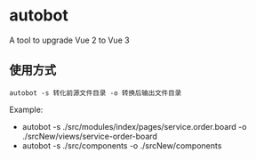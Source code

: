 # autobot

A tool to upgrade Vue 2 to Vue 3

## 使用方式

```
autobot -s 转化前源文件目录 -o 转换后输出文件目录
```

Example:

- autobot -s ./src/modules/index/pages/service.order.board -o ./srcNew/views/service-order-board
- autobot -s ./src/components -o ./srcNew/components
